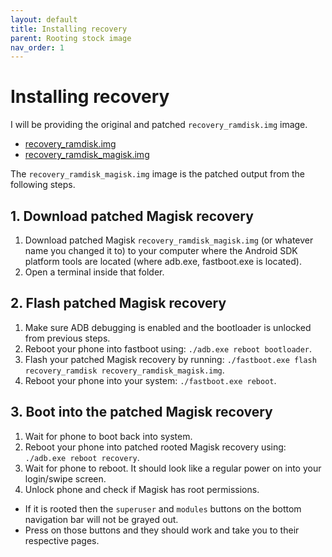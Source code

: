```yaml
---
layout: default
title: Installing recovery
parent: Rooting stock image
nav_order: 1
---
```


# Installing recovery
I will be providing the original and patched ```recovery_ramdisk.img``` image.
- [recovery_ramdisk.img](/assets/files/recovery_ramdisk.img)
- [recovery_ramdisk_magisk.img](/assets/files/recovery_ramdisk_magisk.img)

The ```recovery_ramdisk_magisk.img``` image is the patched output from the following steps.

## 1. Download patched Magisk recovery
1. Download patched Magisk ```recovery_ramdisk_magisk.img``` (or whatever name you changed it to) to your computer where the Android SDK platform tools are located (where adb.exe, fastboot.exe is located).
2. Open a terminal inside that folder.

## 2. Flash patched Magisk recovery
1. Make sure ADB debugging is enabled and the bootloader is unlocked from previous steps. 
2. Reboot your phone into fastboot using: ```./adb.exe reboot bootloader```.
3. Flash your patched Magisk recovery by running: ```./fastboot.exe flash recovery_ramdisk recovery_ramdisk_magisk.img```.
4. Reboot your phone into your system: ```./fastboot.exe reboot```.

## 3. Boot into the patched Magisk recovery
1. Wait for phone to boot back into system.
2. Reboot your phone into patched rooted Magisk recovery using: ```./adb.exe reboot recovery```.
3. Wait for phone to reboot. It should look like a regular power on into your login/swipe screen.
4. Unlock phone and check if Magisk has root permissions.
  - If it is rooted then the ```superuser``` and ```modules``` buttons on the bottom navigation bar will not be grayed out.
  - Press on those buttons and they should work and take you to their respective pages.

